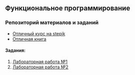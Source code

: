 ## Функциональное программирование

### Репозиторий материалов и заданий

* [Отличный курс на stepik](https://stepik.org/course/75/promo)
* [Отличная книга](https://anton-k.github.io/ru-haskell-book/book/toc.html)

#### Задания:

1. [Лабораторная работа №1](/task/lab1)
2. [Лабораторная работа №2](/task/lab2)
